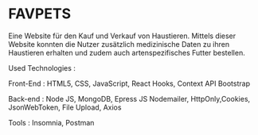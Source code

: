 # FAVPETS

Eine Website für den Kauf und Verkauf von Haustieren. Mittels dieser Website konnten die Nutzer zusätzlich medizinische Daten zu ihren Haustieren erhalten und zudem auch artenspezifisches Futter bestellen.

Used Technologies :

Front-End :
HTML5,
CSS,
JavaScript,
React Hooks,
Context API
Bootstrap


Back-end :
Node JS,
MongoDB,
Epress JS
Nodemailer,
HttpOnly,Cookies,
JsonWebToken,
File Upload,
Axios

Tools :
Insomnia,
Postman


